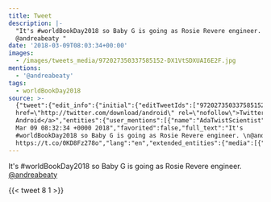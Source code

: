 ```yaml
---
title: Tweet
description: |-
  "It's #worldBookDay2018 so Baby G is going as Rosie Revere engineer. 
  @andreabeaty "
date: '2018-03-09T08:03:34+00:00'
images:
  - /images/tweets_media/972027350337585152-DX1VtSDXUAI6E2F.jpg
mentions:
  - '@andreabeaty'
tags:
  - worldBookDay2018
source: >-
  {"tweet":{"edit_info":{"initial":{"editTweetIds":["972027350337585152"],"editableUntil":"2018-03-09T09:32:34.372Z","editsRemaining":"5","isEditEligible":true}},"retweeted":false,"source":"<a
  href=\"http://twitter.com/download/android\" rel=\"nofollow\">Twitter for
  Android</a>","entities":{"user_mentions":[{"name":"AdaTwistScientist","screen_name":"andreabeaty","indices":["69","81"],"id_str":"221794396","id":"221794396"}],"urls":[],"symbols":[],"media":[{"expanded_url":"https://twitter.com/toychicken/status/972027350337585152/photo/1","indices":["82","105"],"url":"https://t.co/0KD8Fz278o","media_url":"http://pbs.twimg.com/media/DX1VtSDXUAI6E2F.jpg","id_str":"972027331010318338","id":"972027331010318338","media_url_https":"https://pbs.twimg.com/media/DX1VtSDXUAI6E2F.jpg","sizes":{"large":{"w":"1536","h":"2048","resize":"fit"},"medium":{"w":"900","h":"1200","resize":"fit"},"thumb":{"w":"150","h":"150","resize":"crop"},"small":{"w":"510","h":"680","resize":"fit"}},"type":"photo","display_url":"pic.twitter.com/0KD8Fz278o"}],"hashtags":[{"text":"worldBookDay2018","indices":["5","22"]}]},"display_text_range":["0","105"],"favorite_count":"8","id_str":"972027350337585152","truncated":false,"retweet_count":"1","id":"972027350337585152","possibly_sensitive":false,"created_at":"Fri
  Mar 09 08:32:34 +0000 2018","favorited":false,"full_text":"It's
  #worldBookDay2018 so Baby G is going as Rosie Revere engineer. \n@andreabeaty
  https://t.co/0KD8Fz278o","lang":"en","extended_entities":{"media":[{"expanded_url":"https://twitter.com/toychicken/status/972027350337585152/photo/1","indices":["82","105"],"url":"https://t.co/0KD8Fz278o","media_url":"http://pbs.twimg.com/media/DX1VtSDXUAI6E2F.jpg","id_str":"972027331010318338","id":"972027331010318338","media_url_https":"https://pbs.twimg.com/media/DX1VtSDXUAI6E2F.jpg","sizes":{"large":{"w":"1536","h":"2048","resize":"fit"},"medium":{"w":"900","h":"1200","resize":"fit"},"thumb":{"w":"150","h":"150","resize":"crop"},"small":{"w":"510","h":"680","resize":"fit"}},"type":"photo","display_url":"pic.twitter.com/0KD8Fz278o"}]}}}
---
```

It's #worldBookDay2018 so Baby G is going as Rosie Revere engineer. 
[@andreabeaty](https://twitter.com/@andreabeaty) 
    
{{< tweet 8 1 >}}
    
